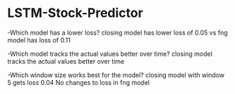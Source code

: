 # LSTM-Stock-Predictor

-Which model has a lower loss?
closing model has lower loss of 0.05 vs fng model has loss of 0.11

-Which model tracks the actual values better over time?
closing model tracks the actual values better over time

-Which window size works best for the model?
closing model with window 5 gets loss 0.04
No changes to loss in fng model
